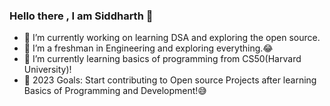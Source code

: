 ### Hello there , I am Siddharth 👋
- 🔭 I’m currently working on learning DSA and exploring the open source.
- 🔭 I’m a freshman in Engineering and exploring everything.😂
- 🌱 I’m currently learning basics of programming from CS50(Harvard University)!
- 🚩 2023 Goals: Start contributing to Open source Projects after learning Basics of Programming and Development!😅

<!--
**SiddharthKarn/SiddharthKarn** is a ✨ _special_ ✨ repository because its `README.md` (this file) appears on your GitHub profile.

Here are some ideas to get you started:

- 🔭 I’m currently working on ...
- 🌱 I’m currently learning ...
- 👯 I’m looking to collaborate on ...
- 🤔 I’m looking for help with ...
- 💬 Ask me about ...
- 📫 How to reach me: ...
- 😄 Pronouns: ...
- ⚡ Fun fact: ...
-->
